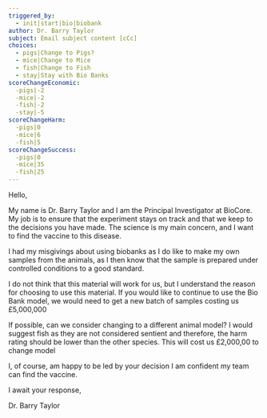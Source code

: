 ```yaml
---
triggered_by:
  - init|start|bio|biobank
author: Dr. Barry Taylor
subject: Email subject content [cCc]
choices:
  - pigs|Change to Pigs?
  - mice|Change to Mice
  - fish|Change to Fish
  - stay|Stay with Bio Banks
scoreChangeEconomic:
  -pigs|-2
  -mice|-2
  -fish|-2
  -stay|-5
scoreChangeHarm:
  -pigs|0
  -mice|6
  -fish|5
scoreChangeSuccess:
  -pigs|0
  -mice|35
  -fish|25
---
```

Hello,

My name is Dr. Barry Taylor and I am the Principal Investigator at BioCore. My job is to ensure that the experiment stays on track and that we keep to the decisions you have made. The science is my main concern, and I want to find the vaccine to this disease.

I had my misgivings about using biobanks as I do like to make my own samples from the animals, as I then know that the sample is prepared under controlled conditions to a good standard.

I do not think that this material will work for us, but I understand the reason for choosing to use this material. If you would like to continue to use the Bio Bank model, we would need to get a new batch of samples costing us £5,000,000

If possible, can we consider changing to a different animal model? I would suggest fish as they are not considered sentient and therefore, the harm rating should be lower than the other species. This will cost us £2,000,00 to change model

I, of course, am happy to be led by your decision I am confident my team can find the vaccine.

I await your response,

Dr. Barry Taylor
